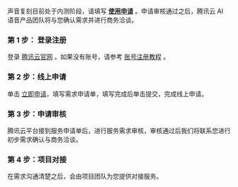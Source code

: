 声音复刻目前处于内测阶段，请填写 [**使用申请**](https://cloud.tencent.com/apply/p/zahai4h7d9m) 。申请审核通过之后，腾讯云 AI 语音产品团队将与您确认需求并进行商务洽谈。

### 第 1 步： 登录注册
登录 [腾讯云官网](https://cloud.tencent.com/) 。如果没有账号，请参考 [账号注册教程](https://www.qcloud.com/document/product/378/8415) 。
### 第 2 步：线上申请
单击 [立即申请](https://cloud.tencent.com/apply/p/zahai4h7d9m)，填写需求申请单，填写完成后单击提交，完成线上申请。
### 第 3 步：申请审核
腾讯云平台接到服务申请单后，进行服务需求审核，审核通过后我们将联系您进行初步需求确认与商务洽谈。
### 第 4 步：项目对接
在需求沟通清楚之后，会由项目团队为您提供对接服务。
